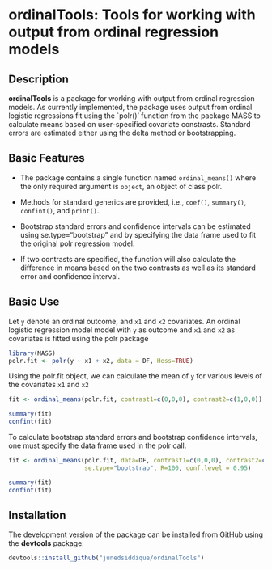 
<!-- README.md is generated from README.Rmd. Please edit that file -->

# ordinalTools: Tools for working with output from ordinal regression models

## Description

<strong>ordinalTools</strong> is a package for working with output from
ordinal regression models. As currently implemented, the package uses
output from ordinal logistic regressions fit using the \`polr()’
function from the package MASS to calculate means based on
user-specified covariate constrasts. Standard errors are estimated
either using the delta method or bootstrapping.

## Basic Features

- The package contains a single function named `ordinal_means()` where
  the only required argument is `object`, an object of class polr.

- Methods for standard generics are provided, i.e., `coef()`,
  `summary()`, `confint()`, and `print()`.

- Bootstrap standard errors and confidence intervals can be estimated
  using se.type=“bootstrap” and by specifying the data frame used to fit
  the original polr regression model.

- If two contrasts are specified, the function will also calculate the
  difference in means based on the two contrasts as well as its standard
  error and confidence interval.

## Basic Use

Let `y` denote an ordinal outcome, and `x1` and `x2` covariates. An
ordinal logistic regression model model with `y` as outcome and `x1` and
`x2` as covariates is fitted using the polr package

``` r
library(MASS)
polr.fit <- polr(y ~ x1 + x2, data = DF, Hess=TRUE)
```

Using the polr.fit object, we can calculate the mean of `y` for various
levels of the covariates `x1` and `x2`

``` r
fit <- ordinal_means(polr.fit, contrast1=c(0,0,0), contrast2=c(1,0,0))

summary(fit)
confint(fit)
```

To calculate bootstrap standard errors and bootstrap confidence
intervals, one must specify the data frame used in the polr call.

``` r
fit <- ordinal_means(polr.fit, data=DF, contrast1=c(0,0,0), contrast2=c(1,0,0),
                     se.type="bootstrap", R=100, conf.level = 0.95)

summary(fit)
confint(fit)
```

## Installation

The development version of the package can be installed from GitHub
using the **devtools** package:

``` r
devtools::install_github("junedsiddique/ordinalTools")
```

